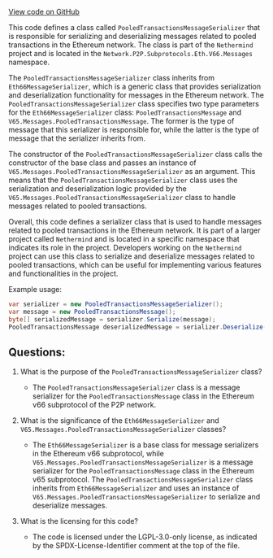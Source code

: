 [View code on GitHub](https://github.com/nethermindeth/nethermind/Nethermind.Network/P2P/Subprotocols/Eth/V66/Messages/PooledTransactionsMessageSerializer.cs)

This code defines a class called `PooledTransactionsMessageSerializer` that is responsible for serializing and deserializing messages related to pooled transactions in the Ethereum network. The class is part of the `Nethermind` project and is located in the `Network.P2P.Subprotocols.Eth.V66.Messages` namespace.

The `PooledTransactionsMessageSerializer` class inherits from `Eth66MessageSerializer`, which is a generic class that provides serialization and deserialization functionality for messages in the Ethereum network. The `PooledTransactionsMessageSerializer` class specifies two type parameters for the `Eth66MessageSerializer` class: `PooledTransactionsMessage` and `V65.Messages.PooledTransactionsMessage`. The former is the type of message that this serializer is responsible for, while the latter is the type of message that the serializer inherits from.

The constructor of the `PooledTransactionsMessageSerializer` class calls the constructor of the base class and passes an instance of `V65.Messages.PooledTransactionsMessageSerializer` as an argument. This means that the `PooledTransactionsMessageSerializer` class uses the serialization and deserialization logic provided by the `V65.Messages.PooledTransactionsMessageSerializer` class to handle messages related to pooled transactions.

Overall, this code defines a serializer class that is used to handle messages related to pooled transactions in the Ethereum network. It is part of a larger project called `Nethermind` and is located in a specific namespace that indicates its role in the project. Developers working on the `Nethermind` project can use this class to serialize and deserialize messages related to pooled transactions, which can be useful for implementing various features and functionalities in the project. 

Example usage:

```csharp
var serializer = new PooledTransactionsMessageSerializer();
var message = new PooledTransactionsMessage();
byte[] serializedMessage = serializer.Serialize(message);
PooledTransactionsMessage deserializedMessage = serializer.Deserialize(serializedMessage);
```
## Questions: 
 1. What is the purpose of the `PooledTransactionsMessageSerializer` class?
    - The `PooledTransactionsMessageSerializer` class is a message serializer for the `PooledTransactionsMessage` class in the Ethereum v66 subprotocol of the P2P network.

2. What is the significance of the `Eth66MessageSerializer` and `V65.Messages.PooledTransactionsMessageSerializer` classes?
    - The `Eth66MessageSerializer` is a base class for message serializers in the Ethereum v66 subprotocol, while `V65.Messages.PooledTransactionsMessageSerializer` is a message serializer for the `PooledTransactionsMessage` class in the Ethereum v65 subprotocol. The `PooledTransactionsMessageSerializer` class inherits from `Eth66MessageSerializer` and uses an instance of `V65.Messages.PooledTransactionsMessageSerializer` to serialize and deserialize messages.

3. What is the licensing for this code?
    - The code is licensed under the LGPL-3.0-only license, as indicated by the SPDX-License-Identifier comment at the top of the file.